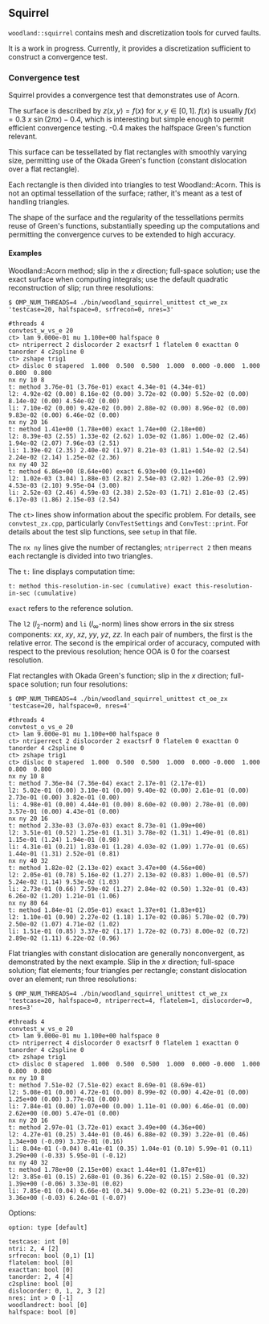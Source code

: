## Squirrel

`woodland::squirrel` contains mesh and discretization tools for curved faults.

It is a work in progress. Currently, it provides a discretization sufficient to
construct a convergence test.

### Convergence test

Squirrel provides a convergence test that demonstrates use of Acorn.

The surface is described by $z(x,y) = f(x)$ for $x,y \in [0,1]$. $f(x)$ is
usually $f(x) = 0.3 \ x \ \sin(2 \pi x) - 0.4$, which is interesting but simple
enough to permit efficient convergence testing. -0.4 makes the halfspace
Green's function relevant.

This surface can be tessellated by flat rectangles with smoothly varying size,
permitting use of the Okada Green's function (constant dislocation over a flat
rectangle).

Each rectangle is then divided into triangles to test Woodland::Acorn. This is
not an optimal tessellation of the surface; rather, it's meant as a test of
handling triangles.

The shape of the surface and the regularity of the tessellations permits reuse
of Green's functions, substantially speeding up the computations and permitting
the convergence curves to be extended to high accuracy.

#### Examples

Woodland::Acorn method; slip in the $x$ direction; full-space solution; use the exact surface when computing integrals; use the default quadratic reconstruction of slip; run three resolutions:
```
$ OMP_NUM_THREADS=4 ./bin/woodland_squirrel_unittest ct_we_zx 'testcase=20, halfspace=0, srfrecon=0, nres=3'

#threads 4
convtest_w_vs_e 20
ct> lam 9.000e-01 mu 1.100e+00 halfspace 0
ct> ntriperrect 2 dislocorder 2 exactsrf 1 flatelem 0 exacttan 0 tanorder 4 c2spline 0
ct> zshape trig1
ct> disloc 0 stapered  1.000  0.500  0.500  1.000  0.000 -0.000  1.000  0.800  0.800
nx ny 10 8
t: method 3.76e-01 (3.76e-01) exact 4.34e-01 (4.34e-01)
l2: 4.92e-02 (0.00) 8.16e-02 (0.00) 3.72e-02 (0.00) 5.52e-02 (0.00) 8.14e-02 (0.00) 4.54e-02 (0.00)
li: 7.10e-02 (0.00) 9.42e-02 (0.00) 2.88e-02 (0.00) 8.96e-02 (0.00) 9.83e-02 (0.00) 6.46e-02 (0.00)
nx ny 20 16
t: method 1.41e+00 (1.78e+00) exact 1.74e+00 (2.18e+00)
l2: 8.39e-03 (2.55) 1.33e-02 (2.62) 1.03e-02 (1.86) 1.00e-02 (2.46) 1.94e-02 (2.07) 7.96e-03 (2.51)
li: 1.39e-02 (2.35) 2.40e-02 (1.97) 8.21e-03 (1.81) 1.54e-02 (2.54) 2.24e-02 (2.14) 1.25e-02 (2.36)
nx ny 40 32
t: method 6.86e+00 (8.64e+00) exact 6.93e+00 (9.11e+00)
l2: 1.02e-03 (3.04) 1.88e-03 (2.82) 2.54e-03 (2.02) 1.26e-03 (2.99) 4.53e-03 (2.10) 9.95e-04 (3.00)
li: 2.52e-03 (2.46) 4.59e-03 (2.38) 2.52e-03 (1.71) 2.81e-03 (2.45) 6.17e-03 (1.86) 2.15e-03 (2.54)
```

The `ct>` lines show information about the specific problem. For details, see
`convtest_zx.cpp`, particularly `ConvTestSettings` and `ConvTest::print`. For
details about the test slip functions, see `setup` in that file.

The `nx ny` lines give the number of rectangles; `ntriperrect 2` then means each
rectangle is divided into two triangles.

The `t:` line displays computation time:
```
t: method this-resolution-in-sec (cumulative) exact this-resolution-in-sec (cumulative)
```
`exact` refers to the reference solution.

The `l2` ($l_2$-norm) and `li` ($l_{\infty}$-norm) lines show errors in the six
stress components: $xx$, $xy$, $xz$, $yy$, $yz$, $zz$. In each pair of numbers,
the first is the relative error. The second is the empirical order of accuracy,
computed with respect to the previous resolution; hence OOA is 0 for the
coarsest resolution.

Flat rectangles with Okada Green's function; slip in the $x$ direction;
full-space solution; run four resolutions:
```
$ OMP_NUM_THREADS=4 ./bin/woodland_squirrel_unittest ct_oe_zx 'testcase=20, halfspace=0, nres=4'

#threads 4
convtest_o_vs_e 20
ct> lam 9.000e-01 mu 1.100e+00 halfspace 0
ct> ntriperrect 2 dislocorder 2 exactsrf 0 flatelem 0 exacttan 0 tanorder 4 c2spline 0
ct> zshape trig1
ct> disloc 0 stapered  1.000  0.500  0.500  1.000  0.000 -0.000  1.000  0.800  0.800
nx ny 10 8
t: method 7.36e-04 (7.36e-04) exact 2.17e-01 (2.17e-01)
l2: 5.02e-01 (0.00) 3.10e-01 (0.00) 9.40e-02 (0.00) 2.61e-01 (0.00) 2.73e-01 (0.00) 3.82e-01 (0.00)
li: 4.98e-01 (0.00) 4.44e-01 (0.00) 8.60e-02 (0.00) 2.78e-01 (0.00) 3.57e-01 (0.00) 4.43e-01 (0.00)
nx ny 20 16
t: method 2.33e-03 (3.07e-03) exact 8.73e-01 (1.09e+00)
l2: 3.51e-01 (0.52) 1.25e-01 (1.31) 3.78e-02 (1.31) 1.49e-01 (0.81) 1.15e-01 (1.24) 1.94e-01 (0.98)
li: 4.31e-01 (0.21) 1.83e-01 (1.28) 4.03e-02 (1.09) 1.77e-01 (0.65) 1.44e-01 (1.31) 2.52e-01 (0.81)
nx ny 40 32
t: method 1.82e-02 (2.13e-02) exact 3.47e+00 (4.56e+00)
l2: 2.05e-01 (0.78) 5.16e-02 (1.27) 2.13e-02 (0.83) 1.00e-01 (0.57) 5.24e-02 (1.14) 9.53e-02 (1.03)
li: 2.73e-01 (0.66) 7.59e-02 (1.27) 2.84e-02 (0.50) 1.32e-01 (0.43) 6.26e-02 (1.20) 1.21e-01 (1.06)
nx ny 80 64
t: method 1.84e-01 (2.05e-01) exact 1.37e+01 (1.83e+01)
l2: 1.10e-01 (0.90) 2.27e-02 (1.18) 1.17e-02 (0.86) 5.78e-02 (0.79) 2.50e-02 (1.07) 4.71e-02 (1.02)
li: 1.51e-01 (0.85) 3.37e-02 (1.17) 1.72e-02 (0.73) 8.00e-02 (0.72) 2.89e-02 (1.11) 6.22e-02 (0.96)
```

Flat triangles with constant dislocation are generally nonconvergent, as
demonstrated by the next example. Slip in the $x$ direction; full-space
solution; flat elements; four triangles per rectangle; constant dislocation over
an element; run three resolutions:
```
$ OMP_NUM_THREADS=4 ./bin/woodland_squirrel_unittest ct_we_zx 'testcase=20, halfspace=0, ntriperrect=4, flatelem=1, dislocorder=0, nres=3'

#threads 4
convtest_w_vs_e 20
ct> lam 9.000e-01 mu 1.100e+00 halfspace 0
ct> ntriperrect 4 dislocorder 0 exactsrf 0 flatelem 1 exacttan 0 tanorder 4 c2spline 0
ct> zshape trig1
ct> disloc 0 stapered  1.000  0.500  0.500  1.000  0.000 -0.000  1.000  0.800  0.800
nx ny 10 8
t: method 7.51e-02 (7.51e-02) exact 8.69e-01 (8.69e-01)
l2: 5.08e-01 (0.00) 4.72e-01 (0.00) 8.99e-02 (0.00) 4.42e-01 (0.00) 1.25e+00 (0.00) 3.77e-01 (0.00)
li: 7.84e-01 (0.00) 1.07e+00 (0.00) 1.11e-01 (0.00) 6.46e-01 (0.00) 2.62e+00 (0.00) 5.47e-01 (0.00)
nx ny 20 16
t: method 2.97e-01 (3.72e-01) exact 3.49e+00 (4.36e+00)
l2: 4.27e-01 (0.25) 3.44e-01 (0.46) 6.88e-02 (0.39) 3.22e-01 (0.46) 1.34e+00 (-0.09) 3.37e-01 (0.16)
li: 8.04e-01 (-0.04) 8.41e-01 (0.35) 1.04e-01 (0.10) 5.99e-01 (0.11) 3.29e+00 (-0.33) 5.95e-01 (-0.12)
nx ny 40 32
t: method 1.78e+00 (2.15e+00) exact 1.44e+01 (1.87e+01)
l2: 3.85e-01 (0.15) 2.68e-01 (0.36) 6.22e-02 (0.15) 2.58e-01 (0.32) 1.39e+00 (-0.06) 3.33e-01 (0.02)
li: 7.85e-01 (0.04) 6.66e-01 (0.34) 9.00e-02 (0.21) 5.23e-01 (0.20) 3.36e+00 (-0.03) 6.24e-01 (-0.07)
```

Options:
```
option: type [default]

testcase: int [0]
ntri: 2, 4 [2]
srfrecon: bool (0,1) [1]
flatelem: bool [0]
exacttan: bool [0]
tanorder: 2, 4 [4]
c2spline: bool [0]
dislocorder: 0, 1, 2, 3 [2]
nres: int > 0 [-1]
woodlandrect: bool [0]
halfspace: bool [0]
```
